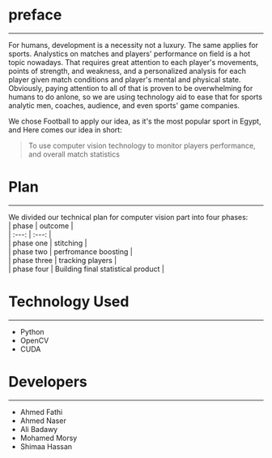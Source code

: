 
# preface
------------
 For humans, development is a necessity not a luxury. The same applies for sports. Analystics on matches and players' performance on field is a hot topic nowadays. 
 That requires great attention to each player's movements, points of strength, and weakness, and a personalized analysis for each player given match conditions and player's mental and physical state.
 Obviously, paying attention to all of that is proven to be overwhelming for humans to do anlone, so we are using technology aid to ease that for sports analytic men, coaches, audience, and even sports' game companies.
 
 We chose Football to apply our idea, as it's the most popular sport in Egypt, and Here comes our idea in short:
 > To use computer vision technology to monitor players performance, and overall match statistics

# Plan
-------
We divided our technical plan for computer vision part into four phases:  
| phase | outcome |  
| :---: | :---: |  
| phase one | stitching |  
| phase two | perfromance boosting |  
| phase three | tracking players |  
| phase four | Building final statistical product |  

# Technology Used
-----
* Python
* OpenCV
* CUDA


# Developers
------
* Ahmed Fathi
* Ahmed Naser
* Ali Badawy
* Mohamed Morsy
* Shimaa Hassan

